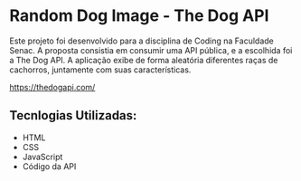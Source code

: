# Random Dog Image - The Dog API
Este projeto foi desenvolvido para a disciplina de Coding na Faculdade Senac. 
A proposta consistia em consumir uma API pública, e a escolhida foi a The Dog API. A aplicação exibe de forma aleatória diferentes raças de cachorros, juntamente com suas características.

https://thedogapi.com/

## Tecnlogias Utilizadas:
- HTML
- CSS
- JavaScript
- Código da API  

